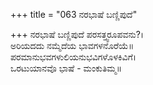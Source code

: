 +++
title = "063 ನರಭಾಷೆ ಬಣ್ಣಿಪುದೆ"

+++
ನರಭಾಷೆ ಬಣ್ಣಿಪುದೆ ಪರಸತ್ತ್ವರೂಪವನು?।  
ಅರಿಯದದು ನಮ್ಮೆದೆಯ ಭಾವಗಳನೊರೆಯೆ॥  
ಪರಮಾನುಭವಗಳುಲಿಯನುಭವಿಗಳೊಳಕಿವಿಗೆ।  
ಒರಟುಯಾನವೊ ಭಾಷೆ - ಮಂಕುತಿಮ್ಮ॥  
